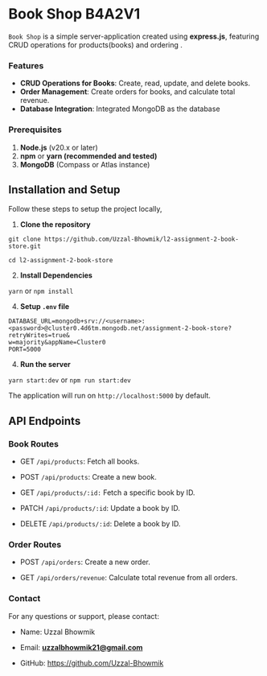 # **Book Shop B4A2V1**

`Book Shop` is a simple server-application created using **express.js**, featuring CRUD operations for products(books) and ordering .

### **Features**
- **CRUD Operations for Books**: Create, read, update, and delete books.
- **Order Management**: Create orders for books, and calculate total revenue.
- **Database Integration**: Integrated MongoDB as the database

### **Prerequisites**
1. **Node.js** (v20.x or later)
2. **npm** or **yarn (recommended and tested)**
3. **MongoDB** (Compass or Atlas instance)

## **Installation and Setup**
Follow these steps to setup the project locally,

1. **Clone the repository**
```
git clone https://github.com/Uzzal-Bhowmik/l2-assignment-2-book-store.git

cd l2-assignment-2-book-store
```
2. **Install Dependencies**

`yarn` or `npm install`

4. **Setup `.env` file**
```
DATABASE_URL=mongodb+srv://<username>:<password>@cluster0.4d6tm.mongodb.net/assignment-2-book-store?retryWrites=true&
w=majority&appName=Cluster0
PORT=5000
```
4. **Run the server**
   
`yarn start:dev` or `npm run start:dev`

The application will run on `http://localhost:5000` by default.


## **API Endpoints**

### **Book Routes**

- GET  `/api/products`: Fetch all books.

- POST `/api/products`: Create a new book.

- GET `/api/products/:id:` Fetch a specific book by ID.

- PATCH `/api/products/:id`: Update a book by ID.

- DELETE `/api/products/:id`: Delete a book by ID.

### **Order Routes**

- POST `/api/orders`: Create a new order.

- GET `/api/orders/revenue`: Calculate total revenue from all orders.

### **Contact**

For any questions or support, please contact:

- Name: Uzzal Bhowmik

- Email: **uzzalbhowmik21@gmail.com**

- GitHub: https://github.com/Uzzal-Bhowmik
